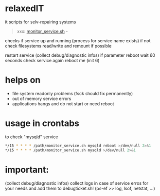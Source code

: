 # relaxedIT
it scripts for selv-repairing systems

> xxx: [monitor_service.sh](https://github.com/josy1024/relaxedIT/blob/master/monitor_service.sh) -

checks if service up and running (process for service name exists)
if not check filesystems read/write and remount if possible

restart service
(collect debug/diagnostic infos)
if parameter reboot
wait 60 seconds 
check service again
reboot me (init 6)

# helps on
* file system readonly problems (fsck should fix permanently)
* out of memory service errors
* applications hangs and do not start or need reboot

# usage in crontabs
to check "mysqld" service
```sh
*/15 * * * * /path/monitor_service.sh mysqld reboot >/dev/null 2>&1
*/15 * * * * /path/monitor_service.sh mysqld >/dev/null 2>&1
```

# important:
(collect debug/diagnostic infos)
collect logs in case of service erros for your needs and add them to debugticket.sh! (ps-ef >> log, lsof, netstat, ...)
